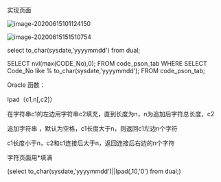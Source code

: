 实现页面

![image-20200615101124150](C:\Users\86187\AppData\Roaming\Typora\typora-user-images\image-20200615101124150.png)

![image-20200615151510754](C:\Users\86187\AppData\Roaming\Typora\typora-user-images\image-20200615151510754.png)

select  to_char(sysdate,'yyyymmdd')  from dual;

SELECT nvl(max(CODE_No),0);
         FROM code_pson_tab
         WHERE
         SELECT Code_No like % to_char(sysdate,'yyyymmdd');
         FROM code_pson_tab;





Oracle 函数：

Ipad（c1,n[,c2]）

在字符串c1的左边用字符串c2填充，直到长度为n，n为追加后字符总长度，c2

追加字符串 ，默认为空格，c1长度大于n，则返回c1左边n个字符

c1长度小于n，c2和c1连接后大于n，返回连接后右边的n个字符

字符页面用*填满

(select to_char(sysdate,'yyyymmdd')||lpad(,10,'0')  from dual;) 